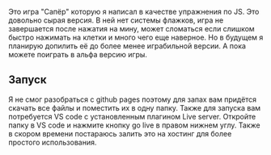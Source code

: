 Это игра "Сапёр" которую я написал в качестве упражнения по JS. Это довольно сырая версия. В ней нет системы флажков, игра не завершается после нажатия на мину, может сломаться если слишком быстро нажимать на клетки и много чего еще наверное. Но в будущем я планирую допилить её до более менее играбильной версии. А пока можете поиграть в альфа версию игры. 

## Запуск

Я не смог разобраться с github pages поэтому для запах вам придётся скачать все файлы и поместить их в одну папку. Также для запуска вам потребуется VS code с установленным плагином Live server. Откройте папку в VS code и нажмите кнопку go live в правом нижнем углу. Также в скором времени постараюсь залить это на хостинг для более простого использования.
